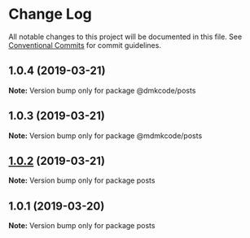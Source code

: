 # Change Log

All notable changes to this project will be documented in this file.
See [Conventional Commits](https://conventionalcommits.org) for commit guidelines.

## 1.0.4 (2019-03-21)

**Note:** Version bump only for package @dmkcode/posts





## 1.0.3 (2019-03-21)

**Note:** Version bump only for package @mdmkcode/posts





## [1.0.2](https://github.com/DMKCode/splitstack-postsapi/compare/posts@1.0.1...posts@1.0.2) (2019-03-21)

**Note:** Version bump only for package posts





## 1.0.1 (2019-03-20)

**Note:** Version bump only for package posts
